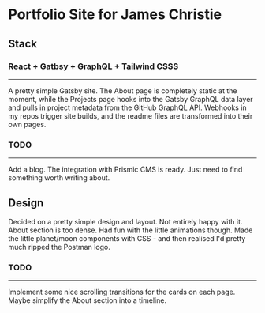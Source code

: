# Portfolio Site for James Christie
## Stack
### React + Gatbsy + GraphQL + Tailwind CSSS

--- 

A pretty simple Gatsby site. The About page is completely static at the moment, while the Projects page hooks into the Gatsby GraphQL data layer and pulls in project metadata from the GitHub GraphQL API. Webhooks in my repos trigger site builds, and the readme files are transformed into their own pages.

### TODO

---

Add a blog. The integration with Prismic CMS is ready. Just need to find something worth writing about.

## Design
Decided on a pretty simple design and layout. Not entirely happy with it. About section is too dense. Had fun with the little animations though. Made the little planet/moon components with CSS - and then realised I'd pretty much ripped the Postman logo.

### TODO

---

Implement some nice scrolling transitions for the cards on each page. Maybe simplify the About section into a timeline.


